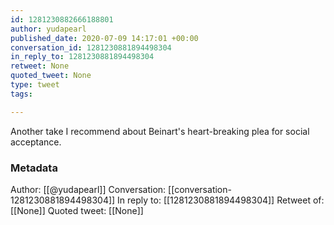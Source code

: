 ```yaml
---
id: 1281230882666188801
author: yudapearl
published_date: 2020-07-09 14:17:01 +00:00
conversation_id: 1281230881894498304
in_reply_to: 1281230881894498304
retweet: None
quoted_tweet: None
type: tweet
tags:

---
```


Another take I recommend about Beinart's heart-breaking plea for social acceptance.

### Metadata

Author: [[@yudapearl]]
Conversation: [[conversation-1281230881894498304]]
In reply to: [[1281230881894498304]]
Retweet of: [[None]]
Quoted tweet: [[None]]
